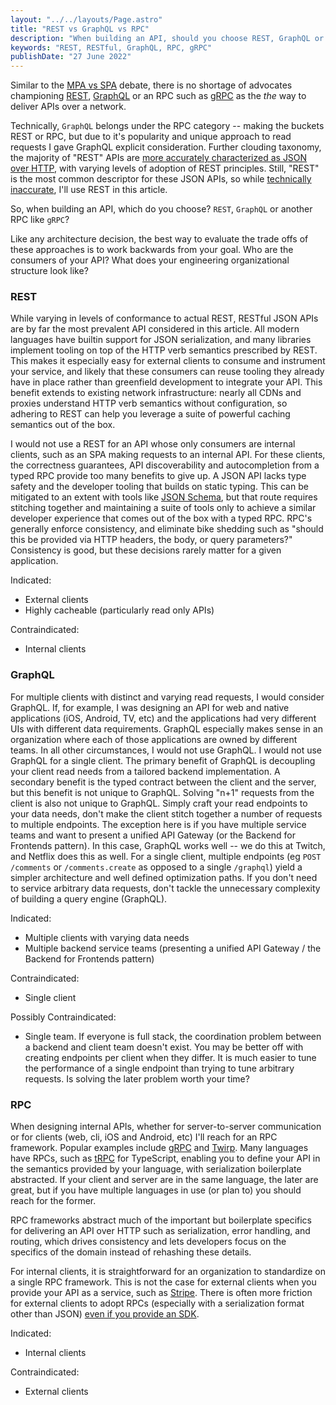 ```yaml
---
layout: "../../layouts/Page.astro"
title: "REST vs GraphQL vs RPC"
description: "When building an API, should you choose REST, GraphQL or another RPC like gRPC?"
keywords: "REST, RESTful, GraphQL, RPC, gRPC"
publishDate: "27 June 2022"
---
```


Similar to the [MPA vs SPA](./mpa-vs-spa) debate, there is no shortage of advocates championing [REST](https://htmx.org/essays/rest-explained/), [GraphQL](https://graphql.org/) or an RPC such as [gRPC](https://grpc.io/) as the _the_ way to deliver APIs over a network.

Technically, `GraphQL` belongs under the RPC category -- making the buckets REST or RPC, but due to it's popularity and unique approach to read requests I gave GraphQL explicit consideration. Further clouding taxonomy, the majority of "REST" APIs are [more accurately characterized as JSON over HTTP](https://roy.gbiv.com/untangled/2008/rest-apis-must-be-hypertext-driven), with varying levels of adoption of REST principles. Still, "REST" is the most common descriptor for these JSON APIs, so while [technically inaccurate](https://htmx.org/essays/how-did-rest-come-to-mean-the-opposite-of-rest/), I'll use REST in this article.

So, when building an API, which do you choose? `REST`, `GraphQL` or another RPC like `gRPC`?

Like any architecture decision, the best way to evaluate the trade offs of these approaches is to work backwards from your goal. Who are the consumers of your API? What does your engineering organizational structure look like?

### REST

While varying in levels of conformance to actual REST, RESTful JSON APIs are by far the most prevalent API considered in this article. All modern languages have builtin support for JSON serialization, and many libraries implement tooling on top of the HTTP verb semantics prescribed by REST. This makes it especially easy for external clients to consume and instrument your service, and likely that these consumers can reuse tooling they already have in place rather than greenfield development to integrate your API. This benefit extends to existing network infrastructure: nearly all CDNs and proxies understand HTTP verb semantics without configuration, so adhering to REST can help you leverage a suite of powerful caching semantics out of the box.

I would not use a REST for an API whose only consumers are internal clients, such as an SPA making requests to an internal API. For these clients, the correctness guarantees, API discoverability and autocompletion from a typed RPC provide too many benefits to give up. A JSON API lacks type safety and the developer tooling that builds on static typing. This can be mitigated to an extent with tools like [JSON Schema](https://json-schema.org/), but that route requires stitching together and maintaining a suite of tools only to achieve a similar developer experience that comes out of the box with a typed RPC. RPC's generally enforce consistency, and eliminate bike shedding such as "should this be provided via HTTP headers, the body, or query parameters?" Consistency is good, but these decisions rarely matter for a given application.

Indicated:

- External clients
- Highly cacheable (particularly read only APIs)

Contraindicated:

- Internal clients

### GraphQL

For multiple clients with distinct and varying read requests, I would consider GraphQL. If, for example, I was designing an API for web and native applications (iOS, Android, TV, etc) and the applications had very different UIs with different data requirements. GraphQL especially makes sense in an organization where each of those applications are owned by different teams. In all other circumstances, I would not use GraphQL. I would not use GraphQL for a single client. The primary benefit of GraphQL is decoupling your client read needs from a tailored backend implementation. A secondary benefit is the typed contract between the client and the server, but this benefit is not unique to GraphQL. Solving "n+1" requests from the client is also not unique to GraphQL. Simply craft your read endpoints to your data needs, don't make the client stitch together a number of requests to multiple endpoints. The exception here is if you have multiple service teams and want to present a unified API Gateway (or the Backend for Frontends pattern). In this case, GraphQL works well -- we do this at Twitch, and Netflix does this as well. For a single client, multiple endpoints (eg `POST /comments` or `/comments.create` as opposed to a single `/graphql`) yield a simpler architecture and well defined optimization paths. If you don't need to service arbitrary data requests, don't tackle the unnecessary complexity of building a query engine (GraphQL).

Indicated:

- Multiple clients with varying data needs
- Multiple backend service teams (presenting a unified API Gateway / the Backend for Frontends pattern)

Contraindicated:

- Single client

Possibly Contraindicated:

- Single team. If everyone is full stack, the coordination problem between a backend and client team doesn't exist. You may be better off with creating endpoints per client when they differ. It is much easier to tune the performance of a single endpoint than trying to tune arbitrary requests. Is solving the later problem worth your time?

### RPC

When designing internal APIs, whether for server-to-server communication or for clients (web, cli, iOS and Android, etc) I'll reach for an RPC framework. Popular examples include [gRPC](https://grpc.io/) and [Twirp](https://github.com/twitchtv/twirp). Many languages have RPCs, such as [tRPC](https://trpc.io/docs/v9/) for TypeScript, enabling you to define your API in the semantics provided by your language, with serialization boilerplate abstracted. If your client and server are in the same language, the later are great, but if you have multiple languages in use (or plan to) you should reach for the former.

RPC frameworks abstract much of the important but boilerplate specifics for delivering an API over HTTP such as serialization, error handling, and routing, which drives consistency and lets developers focus on the specifics of the domain instead of rehashing these details.

For internal clients, it is straightforward for an organization to standardize on a single RPC framework. This is not the case for external clients when you provide your API as a service, such as [Stripe](https://stripe.com/docs). There is often more friction for external clients to adopt RPCs (especially with a serialization format other than JSON) [even if you provide an SDK](https://brandur.org/sdk).

Indicated:

- Internal clients

Contraindicated:

- External clients
